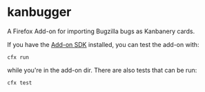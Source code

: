 kanbugger
=========

A Firefox Add-on for importing Bugzilla bugs as Kanbanery cards.

If you have the [Add-on SDK](https://github.com/mozilla/addon-sdk)
installed, you can test the add-on with:

`cfx run`

while you're in the add-on dir. There are also tests that can be run:

`cfx test`

